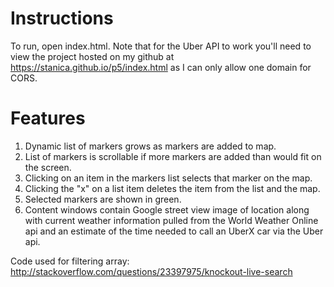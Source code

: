 Instructions
=
To run, open index.html. Note that for the Uber API to work you'll need to view the project hosted on my github at https://stanica.github.io/p5/index.html as I can only allow one domain for CORS. 

Features
=
1. Dynamic list of markers grows as markers are added to map.
2. List of markers is scrollable if more markers are added than would fit on the screen.
3. Clicking on an item in the markers list selects that marker on the map.
4. Clicking the "x" on a list item deletes the item from the list and the map.
5. Selected markers are shown in green.
6. Content windows contain Google street view image of location along with current weather information pulled from the World Weather Online api and an estimate of the time needed to call an UberX car via the Uber api.  


Code used for filtering array:
http://stackoverflow.com/questions/23397975/knockout-live-search
